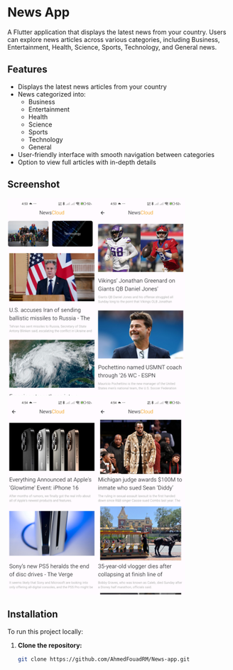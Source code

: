 # News App

A Flutter application that displays the latest news from your country. Users can explore news articles across various categories, including Business, Entertainment, Health, Science, Sports, Technology, and General news.

## Features

- Displays the latest news articles from your country
- News categorized into:
  - Business
  - Entertainment
  - Health
  - Science
  - Sports
  - Technology
  - General
- User-friendly interface with smooth navigation between categories
- Option to view full articles with in-depth details

## Screenshot

<!-- Add a screenshot of your app here when available -->
<img src="Screenshots\Screenshot 1.jpg" width="200"><img src="Screenshots\Screenshot 2.jpg" width="200"><img src="Screenshots\Screenshot 3.jpg" width="200"><img src="Screenshots\Screenshot 4.jpg" width="200">

## Installation

To run this project locally:

1. **Clone the repository:**

   ```bash
   git clone https://github.com/AhmedFouadRM/News-app.git